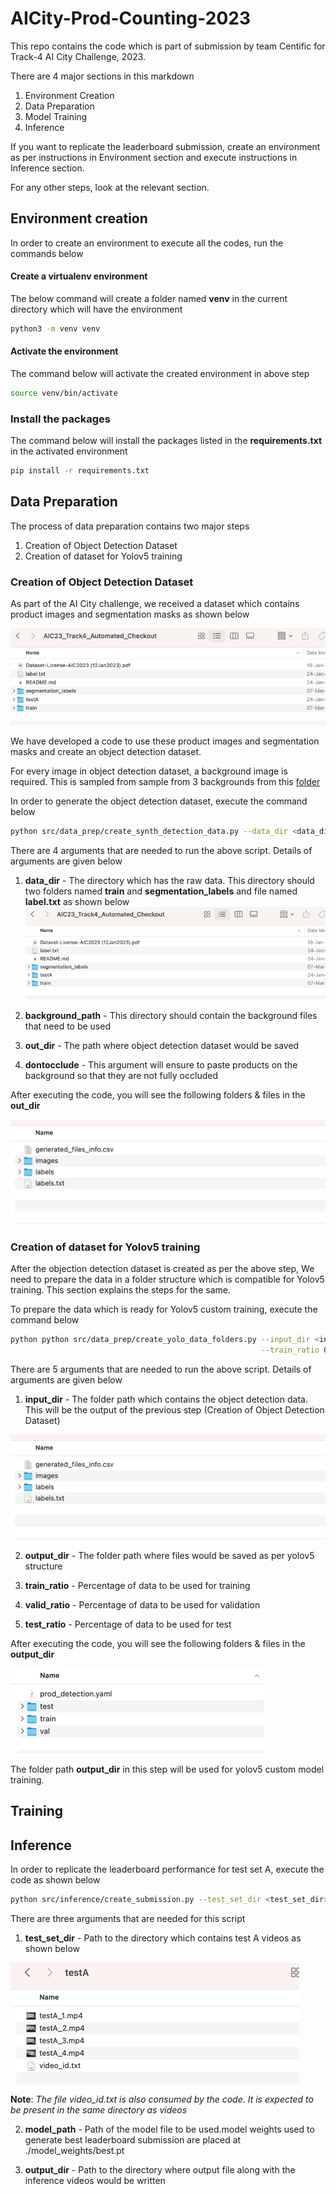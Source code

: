 # AICity-Prod-Counting-2023
This repo contains the code which is part of submission by team Centific for Track-4 AI City Challenge, 2023.

There are 4 major sections in this markdown
1. Environment Creation
2. Data Preparation
3. Model Training
4. Inference

If you want to replicate the leaderboard submission, create an environment as per instructions in Environment section
and execute instructions in Inference section.

For any other steps, look at the relevant section.

## Environment creation
In order to create an environment to execute all the codes, run the commands below

#### Create a virtualenv environment
The below command will create a folder named **venv** in the current directory which will have the environment

```bash
python3 -m venv venv
```

#### Activate the environment
The command below will activate the created environment in above step
```bash
source venv/bin/activate
```

### Install the packages
The command below will install the packages listed in the **requirements.txt** in the activated environment

```bash
pip install -r requirements.txt
```

## Data Preparation
The process of data preparation contains two major steps
1. Creation of Object Detection Dataset
2. Creation of dataset for Yolov5 training 


### Creation of Object Detection Dataset
As part of the AI City challenge, we received a dataset which contains product images and 
segmentation masks as shown below

![dataset_folder.png](assets/dataset_folder.png)

We have developed a code to use these product images and segmentation masks and create 
an object detection dataset.

For every image in object detection dataset, a background image is required. This is sampled from
sample from 3 backgrounds from this [folder](datasets/backgrounds)

In order to generate the object detection dataset, execute the command below
```bash
python src/data_prep/create_synth_detection_data.py --data_dir <data_dir> --background_path ./backgrounds --out_dir <out_dir> --dontocclude
```
There are 4 arguments that are needed to run the above script. 
Details of arguments are given below
1. **data_dir** - The directory which has the raw data. This directory should two folders named **train** and **segmentation_labels** and file named **label.txt** as shown below
![dataset_folder.png](assets/dataset_folder.png)

2. **background_path** - This directory should contain the background files that need to be used

3. **out_dir** - The path where object detection dataset would be saved

4. **dontocclude** - This argument will ensure to paste products on the background so that they are not fully occluded

After executing the code, you will see the following folders & files  in the **out_dir**

![data_generate_output_structure.png](assets/data_generate_output_structure.png)

### Creation of dataset for Yolov5 training
After the objection detection dataset is created as per the above step, We 
need to prepare the data in a folder structure which is compatible for Yolov5 training.
This section explains the steps for the same.

To prepare the data which is ready for Yolov5 custom training, execute the command below
```bash
python python src/data_prep/create_yolo_data_folders.py --input_dir <input_dir> --output_dir <output_dir> \
                                                        --train_ratio 0.7 --valid_ratio 0.15 --test_ratio 0.15
```
There are 5 arguments that are needed to run the above script. 
Details of arguments are given below
1. **input_dir** - The folder path which contains the object detection data. This will be the 
output of the previous step (Creation of Object Detection Dataset)

![data_generate_output_structure.png](assets/data_generate_output_structure.png)

2. **output_dir** - The folder path where files would be saved as per yolov5 structure

3. **train_ratio** - Percentage of data to be used for training

4. **valid_ratio** - Percentage of data to be used for validation

5. **test_ratio** - Percentage of data to be used for test

After executing the code, you will see the following folders & files in the **output_dir**

![yolo_folder_structure.png](assets/yolo_folder_structure.png)

The folder path **output_dir** in this step will be used for yolov5 custom model training. 

## Training

## Inference
In order to replicate the leaderboard performance for test set A, execute the code as shown below

```bash
python src/inference/create_submission.py --test_set_dir <test_set_dir> --model_path ./model_weights/best.pt --output_dir <output_dir>
```

There are three arguments that are needed for this script

1. **test_set_dir** - Path to the directory which contains test A videos as shown below

![test_dir_structure.png](assets/test_dir_structure.png)

**Note**: _The file video_id.txt is also consumed by the code. It is expected to be present in the same directory as videos_

2. **model_path** - Path of the model file to be used.model weights used to generate best leaderboard submission are placed at ./model_weights/best.pt

3. **output_dir** - Path to the directory where output file along with the inference videos would be written
